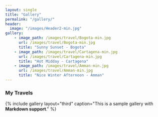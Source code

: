 ```yaml
---
layout: single
title: "Gallery"
permalink: "/gallery/"
header:
  image: "/images/Header2-min.jpg"
gallery:
    - image_path: /images/travel/Bogota-min.jpg
      url: /images/travel/Bogota-min.jpg
      title: "Sunny Sunset - Bogota"
    - image_path: /images/travel/Cartagena-min.jpg
      url: /images/travel/Cartagena-min.jpg
      title: "Hot Midday - Cartagena"
    - image_path: /images/travel/Amman-min.jpg
      url: /images/travel/Amman-min.jpg
      title: "Nice Winter Afternoon - Amman"
---
```


### My Travels

{% include gallery layout="third" caption="This is a sample gallery with **Markdown support**." %}
